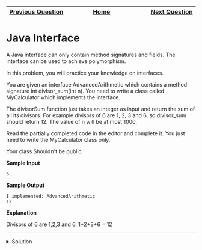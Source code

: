 | <img width=1000>[Previous Question](https://github.com/Kevin-Lago/java-hackerrank-solutions/tree/main/src/)</img> | <img width=1000>[Home](https://github.com/Kevin-Lago/java-hackerrank-solutions)</img> | <img width=1000>[Next Question](https://github.com/Kevin-Lago/java-hackerrank-solutions/tree/main/src/)</img> |
|:---|:---:|---:|

# Java Interface

A Java interface can only contain method signatures and fields. The interface can be used to achieve polymorphism.

In this problem, you will practice your knowledge on interfaces.

You are given an interface AdvancedArithmetic which contains a method signature int divisor_sum(int n). You need to write a class called MyCalculator which implements the interface.

The divisorSum function just takes an integer as input and return the sum of all its divisors. For example divisors of 6 are 1, 2, 3 and 6, so divisor_sum should return 12. The value of n will be at most 1000.

Read the partially completed code in the editor and complete it. You just need to write the MyCalculator class only.

Your class Shouldn't be public.

__Sample Input__

```
6
```

__Sample Output__

```
I implemented: AdvancedArithmetic
12
```

__Explanation__

Divisors of 6 are 1,2,3 and 6. 1+2+3+6 = 12

---

<details><summary>Solution</summary>
    
```java
import java.util.Scanner;

interface AdvancedArithmetic{
  int divisor_sum(int n);
}

class MyCalculator implements AdvancedArithmetic {
    @Override
    public int divisor_sum(int n) {
        int sum = 0;

        for (int i = 1; i <= n / 2; i++) {
            if (n % i == 0) {
                sum += i;
            }
        }

        return sum + n;
    }
}

class Solution{
    public static void main(String []args){
        MyCalculator my_calculator = new MyCalculator();
        System.out.print("I implemented: ");
        ImplementedInterfaceNames(my_calculator);
        Scanner sc = new Scanner(System.in);
        int n = sc.nextInt();
        System.out.print(my_calculator.divisor_sum(n) + "\n");
      	sc.close();
    }
    /*
     *  ImplementedInterfaceNames method takes an object and prints the name of the interfaces it implemented
     */
    static void ImplementedInterfaceNames(Object o){
        Class[] theInterfaces = o.getClass().getInterfaces();
        for (int i = 0; i < theInterfaces.length; i++){
            String interfaceName = theInterfaces[i].getName();
            System.out.println(interfaceName);
        }
    }
}
```
</details>